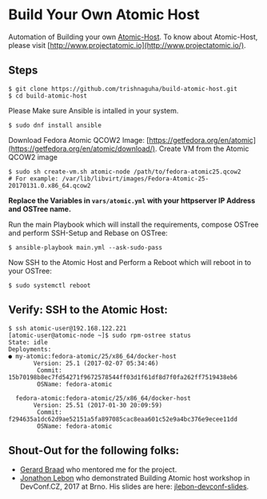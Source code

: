 # Build Your Own Atomic Host
Automation of Building your own [Atomic-Host](http://www.projectatomic.io/).
To know about Atomic-Host, please visit [http://www.projectatomic.io](http://www.projectatomic.io/).

## Steps

```
$ git clone https://github.com/trishnaguha/build-atomic-host.git
$ cd build-atomic-host
```

Please Make sure Ansible is intalled in your system.
```
$ sudo dnf install ansible
```


Download Fedora Atomic QCOW2 Image: [https://getfedora.org/en/atomic](https://getfedora.org/en/atomic/download/).
Create VM from the Atomic QCOW2 image

```
$ sudo sh create-vm.sh atomic-node /path/to/fedora-atomic25.qcow2
# For example: /var/lib/libvirt/images/Fedora-Atomic-25-20170131.0.x86_64.qcow2
```

**Replace the Variables in `vars/atomic.yml` with your httpserver IP Address and OSTree name.**


Run the main Playbook which will install the requirements, compose OSTree and perform SSH-Setup and Rebase on OSTree:
```
$ ansible-playbook main.yml --ask-sudo-pass
```


Now SSH to the Atomic Host and Perform a Reboot which will reboot in to your OSTree:
```
$ sudo systemctl reboot
```

## Verify: SSH to the Atomic Host:

```
$ ssh atomic-user@192.168.122.221
[atomic-user@atomic-node ~]$ sudo rpm-ostree status
State: idle
Deployments:
● my-atomic:fedora-atomic/25/x86_64/docker-host
       Version: 25.1 (2017-02-07 05:34:46)
        Commit: 15b70198b8ec7fd54271f9672578544ff03d1f61df8d7f0fa262ff7519438eb6
        OSName: fedora-atomic

  fedora-atomic:fedora-atomic/25/x86_64/docker-host
       Version: 25.51 (2017-01-30 20:09:59)
        Commit: f294635a1dc62d9ae52151a5fa897085cac8eaa601c52e9a4bc376e9ecee11dd
        OSName: fedora-atomic
```

## Shout-Out for the following folks:

* [Gerard Braad](https://twitter.com/gbraad) who mentored me for the project.
* [Jonathon Lebon](https://github.com/jlebon) who demonstrated Building Atomic host workshop in DevConf.CZ, 2017 at Brno. His slides are here: [jlebon-devconf-slides](http://jlebon.com/devconf/slides.pdf).
